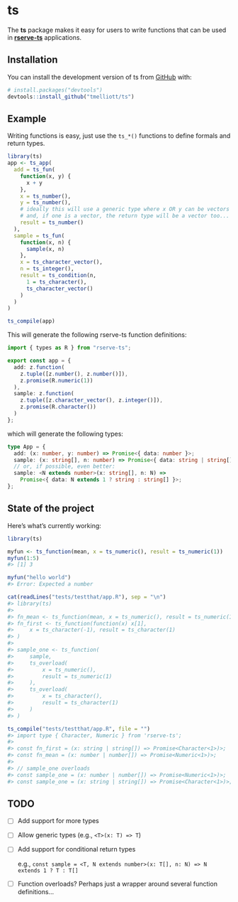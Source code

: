 
<!-- README.md is generated from README.Rmd. Please edit that file -->

# ts

<!-- badges: start -->

<!-- badges: end -->

The **ts** package makes it easy for users to write functions that can
be used in [**rserve-ts**](https://www.npmjs.com/package/rserve-ts)
applications.

## Installation

You can install the development version of ts from
[GitHub](https://github.com/) with:

``` r
# install.packages("devtools")
devtools::install_github("tmelliott/ts")
```

## Example

Writing functions is easy, just use the `ts_*()` functions to define
formals and return types.

``` r
library(ts)
app <- ts_app(
  add = ts_fun(
    function(x, y) {
      x + y
    },
    x = ts_number(),
    y = ts_number(),
    # ideally this will use a generic type where x OR y can be vectors
    # and, if one is a vector, the return type will be a vector too...
    result = ts_number()
  ),
  sample = ts_fun(
    function(x, n) {
      sample(x, n)
    },
    x = ts_character_vector(),
    n = ts_integer(),
    result = ts_condition(n,
      1 = ts_character(),
      ts_character_vector()
    )
  )
)

ts_compile(app)
```

This will generate the following rserve-ts function definitions:

``` typescript
import { types as R } from "rserve-ts";

export const app = {
  add: z.function(
    z.tuple([z.number(), z.number()]),
    z.promise(R.numeric(1))
  ),
  sample: z.function(
    z.tuple([z.character_vector(), z.integer()]),
    z.promise(R.character())
  )
};
```

which will generate the following types:

``` typescript
type App = {
  add: (x: number, y: number) => Promise<{ data: number }>;
  sample: (x: string[], n: number) => Promise<{ data: string | string[] }>;
  // or, if possible, even better:
  sample: <N extends number>(x: string[], n: N) =>
    Promise<{ data: N extends 1 ? string : string[] }>;
};
```

## State of the project

Here’s what’s currently working:

``` r
library(ts)

myfun <- ts_function(mean, x = ts_numeric(), result = ts_numeric(1))
myfun(1:5)
#> [1] 3

myfun("hello world")
#> Error: Expected a number

cat(readLines("tests/testthat/app.R"), sep = "\n")
#> library(ts)
#> 
#> fn_mean <- ts_function(mean, x = ts_numeric(), result = ts_numeric(1))
#> fn_first <- ts_function(function(x) x[1],
#>     x = ts_character(-1), result = ts_character(1)
#> )
#> 
#> sample_one <- ts_function(
#>     sample,
#>     ts_overload(
#>         x = ts_numeric(),
#>         result = ts_numeric(1)
#>     ),
#>     ts_overload(
#>         x = ts_character(),
#>         result = ts_character(1)
#>     )
#> )

ts_compile("tests/testthat/app.R", file = "")
#> import type { Character, Numeric } from 'rserve-ts';
#> 
#> const fn_first = (x: string | string[]) => Promise<Character<1>)>;
#> const fn_mean = (x: number | number[]) => Promise<Numeric<1>)>;
#> 
#> // sample_one overloads
#> const sample_one = (x: number | number[]) => Promise<Numeric<1>)>;
#> const sample_one = (x: string | string[]) => Promise<Character<1>)>;
```

## TODO

  - [ ] Add support for more types

  - [ ] Allow generic types (e.g., `<T>(x: T) => T`)

  - [ ] Add support for conditional return types
    
    e.g., `const sample = <T, N extends number>(x: T[], n: N) => N
    extends 1 ? T : T[]`

  - [ ] Function overloads? Perhaps just a wrapper around several
    function definitions…
